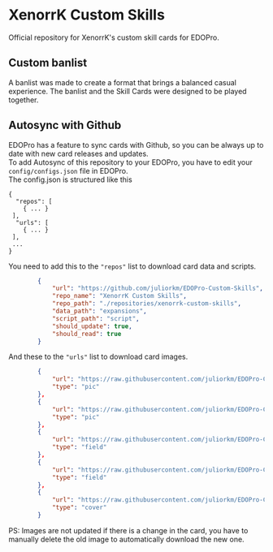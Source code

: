 # XenorrK Custom Skills
Official repository for XenorrK's custom skill cards for EDOPro.

## Custom banlist
A banlist was made to create a format that brings a balanced casual experience. The banlist and the Skill Cards were designed to be played together.

## Autosync with Github

EDOPro has a feature to sync cards with Github, so you can be always up to date with new card releases and updates.<br>
To add Autosync of this repository to your EDOPro, you have to edit your `config/configs.json` file in EDOPro.<br>
The config.json is structured like this
```
{
  "repos": [
    { ... }
 ],
  "urls": [
    { ... }
 ],
 ...
}
```

You need to add this to the `"repos"` list to download card data and scripts.
```json
		{
			"url": "https://github.com/juliorkm/EDOPro-Custom-Skills",
			"repo_name": "XenorrK Custom Skills",
			"repo_path": "./repositories/xenorrk-custom-skills",
			"data_path": "expansions",
			"script_path": "script",
			"should_update": true,
			"should_read": true
		}
```

And these to the `"urls"` list to download card images.
```json
		{
			"url": "https://raw.githubusercontent.com/juliorkm/EDOPro-Custom-Skills-pics/main/{}.png",
			"type": "pic"
		},
		{
			"url": "https://raw.githubusercontent.com/juliorkm/EDOPro-Custom-Skills-pics/main/{}.jpg",
			"type": "pic"
		},
		{
			"url": "https://raw.githubusercontent.com/juliorkm/EDOPro-Custom-Skills-pics/main/field/{}.png",
			"type": "field"
		},
		{
			"url": "https://raw.githubusercontent.com/juliorkm/EDOPro-Custom-Skills-pics/main/field/{}.jpg",
			"type": "field"
		},
		{
			"url": "https://raw.githubusercontent.com/juliorkm/EDOPro-Custom-Skills-pics/main/cover/{}.jpg",
			"type": "cover"
		}
```

PS: Images are not updated if there is a change in the card, you have to manually delete the old image to automatically download the new one.
